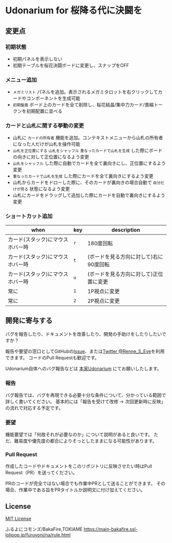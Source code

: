 # Udonarium for 桜降る代に決闘を

## 変更点

### 初期状態
- 初期パネルを表示しない
- 初期テーブルを桜花決闘ボードに変更し、スナップをOFF

### メニュー追加
- `メガミリスト` パネルを追加。表示されるメガミタロットを右クリックしてカードやコンポーネントを生成可能
- `初期盤面` ボード上のカードを全て削除し、桜花結晶/集中力カード/畏縮トークンを初期配置に並べる

### カードと山札に関する挙動の変更
- 山札に `カードの所有者` 機能を追加。コンテキストメニューから山札の所有者になった人だけが山札を操作可能
- `山札を正位置にする` `山札をシャッフル` `重なったカードで山札を生成` した際にボードの向きに対して正位置になるよう変更
- `山札をシャッフル` した際に自動でカードを全て裏向きにし、正位置にするよう変更
- `重なったカードで山札を生成` した際にカードを全て裏向きにするよう変更
- 山札からカードをドローした際に、そのカードが裏向きの場合自動で `自分だけが見る` 状態になるよう変更
- 山札にカードをドラッグして追加した際にカードを自動で裏向きにするよう変更

### ショートカット追加

when | key | description
--|--|--
カード(スタック)にマウスホバー時 | `r` | 180度回転
カード(スタック)にマウスホバー時 | `t` | (ボードを見る方向に対して)右に90度回転
カード(スタック)にマウスホバー時 | `u` | (ボードを見る方向に対して)正位置に変更
常に | `1` | 1P視点に変更
常に | `2` | 2P視点に変更

## 開発に寄与する
バグを報告したり、ドキュメントを改善したり、開発の手助けをしたりしたいですか？

報告や要望の窓口としてGitHubの[Issue](https://github.com/Renne1002/udonarium/issues)、または[Twitter @Renne_S_Eve](https://twitter.com/Renne_S_Eve)を利用できます。
コードのPull Requestも歓迎です。

Udonarium自体へのバグ報告などは [本家Udonarium](https://github.com/TK11235/udonarium) にてお願いしたします。

### 報告

バグ報告では、バグを再現できる必要十分な条件について、分かっている範囲で詳しく書いてください。
基本的には「報告を受けて改修 → 次回更新時に反映」の流れで対応する予定です。

### 要望

機能要望では「何故それが必要なのか」について説明があると良いです。
ただ、難易度や優先度の都合によりそっとしたままになる可能性があります。

### Pull Request

作成したコードやドキュメントをこのリポジトリに反映させたい時はPull Request（PR）を送ってください。

PRのコードが完全ではない場合でも作業中PRとして送ることができます。
その場合、作業中である旨をPRタイトルか説明文に付け加えてください。

## License
[MIT License](https://github.com/Renne1002/udonarium/blob/master/LICENSE)

ふるよにコモンズ/BakaFire,TOKIAME
https://main-bakafire.ssl-lolipop.jp/furuyoni/na/rule.html
